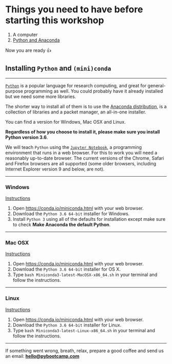 # Things you need to have before starting this workshop

1. A computer
2. [Python and Anaconda](#installing-python-and-(mini)conda)

Now you are ready 👍

## Installing `Python` and `(mini)conda`
---

[`Python`](http://python.org/) is a popular language for research computing, and great for general-purpose programming as well.
You could probably have it already installed but we need some more libraries.

The shorter way to install all of them is to use the [Anaconda distribution](https://www.continuum.io/anaconda), is a collection of libraries and a packet manager, an all-in-one installer.

You can find a version for Windows, Mac OSX and Linux.

**Regardless of how you choose to install it, please make sure you install Python version 3.6**.

We will teach `Python` using the [`Jupyter Notebook`](http://jupyter.org/), a programming environment that runs in a web browser. For this to work you will need a reasonably up-to-date browser. The current versions of the Chrome, Safari and Firefox browsers are all supported (some older browsers, including Internet Explorer version 9 and below, are not).

---

### Windows

[Instructions](https://conda.io/docs/user-guide/install/windows.html)

1. Open https://conda.io/miniconda.html with your web browser.
2. Download the `Python 3.6 64-bit` installer for Windows.
3. Install `Python 3` using all of the defaults for installation except make sure to check **Make Anaconda the default Python**.

---

### Mac OSX

[Instructions](https://conda.io/docs/user-guide/install/macos.html)

1. Open https://conda.io/miniconda.html with your web browser.
2. Download the `Python 3.6 64-bit` installer for OS X.
3. Type `bash Miniconda3-latest-MacOSX-x86_64.sh` in your terminal and follow the instructions.

---

### Linux

[Instructions](https://conda.io/docs/user-guide/install/linux.html)

1. Open https://conda.io/miniconda.html with your web browser.
2. Download the `Python 3.6 64-bit` installer for Linux.
3. Type `bash Miniconda3-latest-Linux-x86_64.sh` in your terminal and follow the instructions.

---


If something went wrong, breath, relax, prepare a good coffee and send us an email: **hello@pybootcamp.com**

